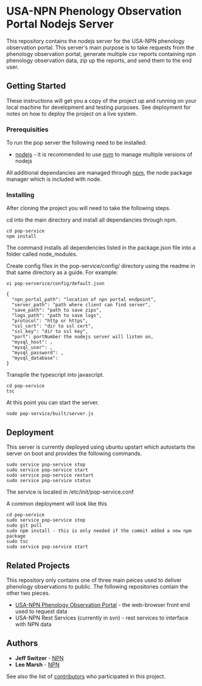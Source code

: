 # USA-NPN Phenology Observation Portal Nodejs Server

This repository contains the nodejs server for the USA-NPN phenology observation portal. This server's main purpose is to take requests from the phenology observation portal, generate multiple csv reports containing npn phenology observation data, zip up the reports, and send them to the end user.

## Getting Started

These instructions will get you a copy of the project up and running on your local machine for development and testing purposes. See deployment for notes on how to deploy the project on a live system.

### Prerequisities

To run the pop server the following need to be installed:

* [nodejs](https://nodejs.org/en/) - it is recommended to use [nvm](https://github.com/creationix/nvm) to manage multiple versions of nodejs

All additional dependancies are managed through [npm](https://www.npmjs.com/), the node package manager which is included with node.

### Installing

After cloning the project you will need to take the following steps.

cd into the main directory and install all dependancies through npm. 

```
cd pop-service
npm install
```
The command installs all dependencies listed in the package.json file into a folder called node_modules.

Create config files in the pop-service/config/ directory using the readme in that same directory as a guide. For example:

```
vi pop-serverice/config/default.json

{
  "npn_portal_path": "location of npn portal endpoint",
  "server_path": "path where client can find server",
  "save_path": "path to save zips",
  "logs_path": "path to save logs",
  "protocol": "http or https",
  "ssl_cert": "dir to ssl cert",
  "ssl_key": "dir to ssl key",
  "port": portNumber the nodejs server will listen on,
  "mysql_host": ,
  "mysql_user": ,
  "mysql_password": ,
  "mysql_database":
}

```

Transpile the typescript into javascript.

```
cd pop-service
tsc
```

At this point you can start the server.

```
node pop-service/built/server.js
```

## Deployment

This server is currently deployed using ubuntu upstart which autostarts the server on boot and provides the following commands.

```
sudo service pop-service stop
sudo service pop-service start
sudo service pop-service restart
sudo service pop-service status
```

The service is located in /etc/init/pop-service.conf

A common deployment will look like this
```
cd pop-service
sudo service pop-service stop
sudo git pull
sudo npm install - this is only needed if the commit added a new npm package
sudo tsc
sudo service pop-service start
```

## Related Projects

This repository only contains one of three main peices used to deliver phenology observations to public. The following repositories contain the other two pieces.

* [USA-NPN Phenology Observation Portal](https://github.com/usa-npn/phenology-observation-portal) - the web-browser front end used to request data
* USA-NPN Rest Services (currently in svn) - rest services to interface with NPN data

## Authors

* **Jeff Switzer** - [NPN](https://github.com/usa-npn)
* **Lee Marsh** - [NPN](https://github.com/usa-npn)

See also the list of [contributors](https://www.usanpn.org/about/staff) who participated in this project.
